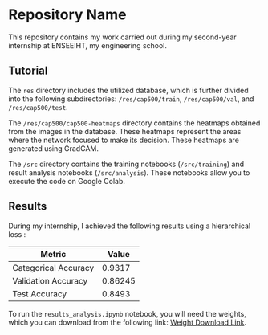 # Repository Name

This repository contains my work carried out during my second-year internship at ENSEEIHT, my engineering school. 

## Tutorial

The `res` directory includes the utilized database, which is further divided into the following subdirectories: `/res/cap500/train`, `/res/cap500/val`, and `/res/cap500/test`. 

The `/res/cap500/cap500-heatmaps` directory contains the heatmaps obtained from the images in the database. These heatmaps represent the areas where the network focused to make its decision. These heatmaps are generated using GradCAM.

The `/src` directory contains the training notebooks (`/src/training`) and result analysis notebooks (`/src/analysis`). These notebooks allow you to execute the code on Google Colab.

## Results

During my internship, I achieved the following results using a hierarchical loss :

| Metric               | Value    |
|----------------------|----------|
| Categorical Accuracy | 0.9317   |
| Validation Accuracy  | 0.86245  |
| Test Accuracy        | 0.8493   |

To run the `results_analysis.ipynb` notebook, you will need the weights, which you can download from the following link: [Weight Download Link](https://drive.google.com/drive/folders/1CeB3HN4um440ntiKXXqzJeWZtUuz-elw?usp=sharing).
